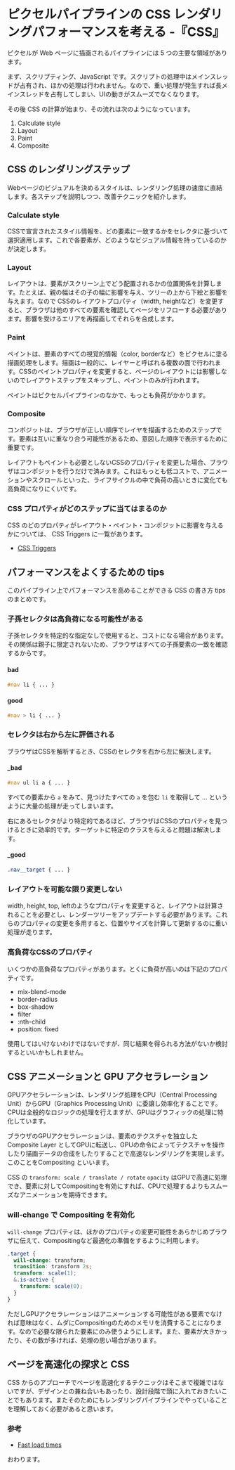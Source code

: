 # ピクセルパイプラインの CSS レンダリングパフォーマンスを考える -『CSS』

ピクセルが Web ページに描画されるパイプラインには 5 つの主要な領域があります。

まず、スクリプティング、JavaScript です。スクリプトの処理中はメインスレッドが占有され、ほかの処理は行われません。なので、重い処理が発生すれば長メインスレッドを占有してしまい、UIの動きがスムーズでなくなります。

その後 CSS の計算が始まり、その流れは次のようになっています。

1. Calculate style
2. Layout
3. Paint
4. Composite

## CSS のレンダリングステップ

Webページのビジュアルを決めるスタイルは、レンダリング処理の速度に直結します。各ステップを説明しつつ、改善テクニックを紹介します。

### Calculate style

CSSで宣言されたスタイル情報を、どの要素に一致するかをセレクタに基づいて選択適用します。これで各要素が、どのようなビジュアル情報を持っているのかが決定します。

### Layout

レイアウトは、要素がスクリーン上でどう配置されるかの位置関係を計算します。たとえば、親の幅はその子の幅に影響を与え、ツリーの上から下絵と影響を与えます。なので CSSのレイアウトプロパティ（width, heightなど）を変更すると、ブラウザは他のすべての要素を確認してページをリフローする必要があります。影響を受けるエリアを再描画してそれらを合成します。

### Paint

ペイントは、要素のすべての視覚的情報（color, borderなど）をピクセルに塗る描画処理をします。描画は一般的に、レイヤーと呼ばれる複数の面で行われます。CSSのペイントプロパティを変更すると、ページのレイアウトには影響しないのでレイアウトステップをスキップし、ペイントのみが行われます。

ペイントはピクセルパイプラインのなかで、もっとも負荷がかかります。

### Composite

コンポジットは、ブラウザが正しい順序でレイヤを描画するためのステップです。要素は互いに重なり合う可能性があるため、意図した順序で表示するために重要です。

レイアウトもペイントも必要としないCSSのプロパティを変更した場合、ブラウザはコンポジットを行うだけで済みます。これはもっとも低コストで、アニメーションやスクロールといった、ライフサイクルの中で負荷の高いときに変化ても高負荷になりにくいです。

### CSS プロパティがどのステップに当てはまるのか

CSS のどのプロパティがレイアウト・ペイント・コンポジットに影響を与えるかについては、  CSS Triggers に一覧があります。

* [CSS Triggers](https://csstriggers.com/)

## パフォーマンスをよくするための tips

このパイプライン上でパフォーマンスを高めることができる CSS の書き方 tips のまとめです。

### 子孫セレクタは高負荷になる可能性がある

子孫セレクタを特定的な指定なしで使用すると、コストになる場合があります。その関係は親子に限定されないため、ブラウザはすべての子孫要素の一致を確認するからです。

#### bad

```css
#nav li { ... }
```

#### good

```css
#nav > li { ... }
```

### セレクタは右から左に評価される

ブラウザはCSSを解析するとき、CSSのセレクタを右から左に解決します。

#### _bad

```css
#nav ul li a { ... }
```

すべての要素から `a` をみて、見つけたすべての `a` を包む `li` を取得して … というように大量の処理が走ってしまいます。

右にあるセレクタがより特定的であるほど、ブラウザはCSSのプロパティを見つけるときに効率的です。ターゲットに特定のクラスを与えると問題は解決します。

#### _good

```css
.nav__target { ... }
```

### レイアウトを可能な限り変更しない

width, height, top, leftのようなプロパティを変更すると、レイアウトは計算されることを必要とし、レンダーツリーをアップデートする必要があります。これらのプロパティの変更を多用すると、位置やサイズを計算して更新するのに重い処理が走ります。

### 高負荷なCSSのプロパティ

いくつかの高負荷なプロパティがあります。とくに負荷が高いのは下記のプロパティです。

* mix-blend-mode
* border-radius
* box-shadow
* filter
* :nth-child
* position: fixed

使用してはいけないわけではないですが、同じ結果を得られる方法がないか検討するといいかもしれません。

## CSS アニメーションと GPU アクセラレーション

GPUアクセラレーションは、レンダリング処理をCPU（Central Processing Unit）からGPU（Graphics Processing Unit）に委譲し効率化することです。CPUは全般的なロジックの処理を行えますが、GPUはグラフィックの処理に特化しています。

ブラウザのGPUアクセラレーションは、要素のテクスチャを独立したComposite Layer としてGPUに転送し、GPUの命令によってテクスチャを操作したり描画データの合成をしたりすることで高速なレンダリングを実現します。このことをCompositing といいます。

CSS の `transform: scale / translate / rotate`  `opacity`  はGPUで高速に処理でき、要素に対してCompositingを有効にすれば、CPUで処理するよりもスムーズなアニメーションを期待できます。

### will-change で Compositing を有効化

`will-change` プロパティは、ほかのプロパティの変更可能性をあらかじめブラウザに伝えて、Compositingなど最適化の準備をするように利用します。

```scss
.target {
  will-change: transform;
  transition: transform 2s;
  transform: scale(1);
  &.is-active {
    transform: scale(0);
  }
}
```

ただしGPUアクセラレーションはアニメーションする可能性がある要素でなければ意味はなく、ムダにCompositingのためのメモリを消費することになります。なので必要な限られた要素にのみ使うようにします。また、要素が大きかったり、その数が多ければ、処理の思い場合があります。

## ページを高速化の探求と CSS

CSS からのアプローチでページを高速化するテクニックはそこまで複雑ではないですが、デザインとの兼ね合いもあったり、設計段階で頭に入れておきたいことでもあります。またそのためにもレンダリングパイプラインでやっていることを理解しておく必要があると思います。

### 参考

* [Fast load times](https://web.dev/fast/)

おわります。
